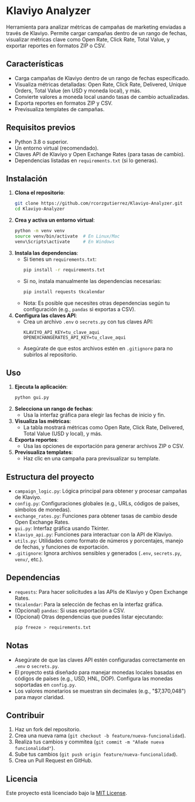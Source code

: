 # Klaviyo Analyzer

Herramienta para analizar métricas de campañas de marketing enviadas a través de Klaviyo. Permite cargar campañas dentro de un rango de fechas, visualizar métricas clave como Open Rate, Click Rate, Total Value, y exportar reportes en formatos ZIP o CSV.

## Características
- Carga campañas de Klaviyo dentro de un rango de fechas especificado.
- Visualiza métricas detalladas: Open Rate, Click Rate, Delivered, Unique Orders, Total Value (en USD y moneda local), y más.
- Convierte valores a moneda local usando tasas de cambio actualizadas.
- Exporta reportes en formatos ZIP y CSV.
- Previsualiza templates de campañas.

## Requisitos previos
- Python 3.8 o superior.
- Un entorno virtual (recomendado).
- Claves API de Klaviyo y Open Exchange Rates (para tasas de cambio).
- Dependencias listadas en `requirements.txt` (si lo generas).

## Instalación
1. **Clona el repositorio**:
   ```bash
   git clone https://github.com/rcorzgutierrez/Klaviyo-Analyzer.git
   cd Klaviyo-Analyzer
   ```
2. **Crea y activa un entorno virtual**:
   ```bash
   python -m venv venv
   source venv/bin/activate  # En Linux/Mac
   venv\Scripts\activate     # En Windows
   ```
3. **Instala las dependencias**:
   - Si tienes un `requirements.txt`:
     ```bash
     pip install -r requirements.txt
     ```
   - Si no, instala manualmente las dependencias necesarias:
     ```bash
     pip install requests tkcalendar
     ```
   - Nota: Es posible que necesites otras dependencias según tu configuración (e.g., `pandas` si exportas a CSV).
4. **Configura las claves API**:
   - Crea un archivo `.env` o `secrets.py` con tus claves API:
     ```plaintext
     KLAVIYO_API_KEY=tu_clave_aqui
     OPENEXCHANGERATES_API_KEY=tu_clave_aqui
     ```
   - Asegúrate de que estos archivos estén en `.gitignore` para no subirlos al repositorio.

## Uso
1. **Ejecuta la aplicación**:
   ```bash
   python gui.py
   ```
2. **Selecciona un rango de fechas**:
   - Usa la interfaz gráfica para elegir las fechas de inicio y fin.
3. **Visualiza las métricas**:
   - La tabla mostrará métricas como Open Rate, Click Rate, Delivered, Total Value (USD y local), y más.
4. **Exporta reportes**:
   - Usa las opciones de exportación para generar archivos ZIP o CSV.
5. **Previsualiza templates**:
   - Haz clic en una campaña para previsualizar su template.

## Estructura del proyecto
- `campaign_logic.py`: Lógica principal para obtener y procesar campañas de Klaviyo.
- `config.py`: Configuraciones globales (e.g., URLs, códigos de países, símbolos de monedas).
- `exchange_rates.py`: Funciones para obtener tasas de cambio desde Open Exchange Rates.
- `gui.py`: Interfaz gráfica usando Tkinter.
- `klaviyo_api.py`: Funciones para interactuar con la API de Klaviyo.
- `utils.py`: Utilidades como formato de números y porcentajes, manejo de fechas, y funciones de exportación.
- `.gitignore`: Ignora archivos sensibles y generados (`.env`, `secrets.py`, `venv/`, etc.).

## Dependencias
- `requests`: Para hacer solicitudes a las APIs de Klaviyo y Open Exchange Rates.
- `tkcalendar`: Para la selección de fechas en la interfaz gráfica.
- (Opcional) `pandas`: Si usas exportación a CSV.
- (Opcional) Otras dependencias que puedes listar ejecutando:
  ```bash
  pip freeze > requirements.txt
  ```

## Notas
- Asegúrate de que las claves API estén configuradas correctamente en `.env` o `secrets.py`.
- El proyecto está diseñado para manejar monedas locales basadas en códigos de países (e.g., USD, HNL, DOP). Configura las monedas soportadas en `config.py`.
- Los valores monetarios se muestran sin decimales (e.g., "$7,370,048") para mayor claridad.

## Contribuir
1. Haz un fork del repositorio.
2. Crea una nueva rama (`git checkout -b feature/nueva-funcionalidad`).
3. Realiza tus cambios y commitea (`git commit -m "Añade nueva funcionalidad"`).
4. Sube tus cambios (`git push origin feature/nueva-funcionalidad`).
5. Crea un Pull Request en GitHub.

## Licencia
Este proyecto está licenciado bajo la [MIT License](LICENSE).